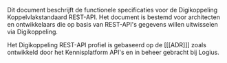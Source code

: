 Dit document beschrijft de functionele specificaties voor de Digikoppeling Koppelvlakstandaard REST-API.
Het document is bestemd voor architecten en ontwikkelaars die op basis van REST-API's gegevens willen uitwisselen via Digikoppeling.

Het Digikoppeling REST-API profiel is gebaseerd op de [[[ADR]]] zoals ontwikkeld door het Kennisplatform API's en in beheer gebracht bij Logius.